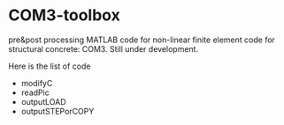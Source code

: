 # COM3-toolbox
pre&amp;post processing MATLAB code for non-linear finite element code for structural concrete: COM3. Still under development.

Here is the list of code
- modifyC
- readPic
- outputLOAD
- outputSTEPorCOPY

